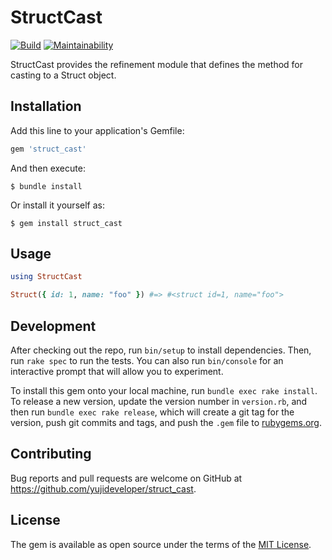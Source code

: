 # StructCast

[![Build](https://github.com/yujideveloper/struct_cast/workflows/Build/badge.svg)](https://github.com/yujideveloper/struct_cast/actions?query=workflow%3ABuild)
[![Maintainability](https://api.codeclimate.com/v1/badges/7d4949a0d5cb990f8570/maintainability)](https://codeclimate.com/github/yujideveloper/struct_cast/maintainability)

StructCast provides the refinement module that defines the method for casting to a Struct object.

## Installation

Add this line to your application's Gemfile:

```ruby
gem 'struct_cast'
```

And then execute:

    $ bundle install

Or install it yourself as:

    $ gem install struct_cast

## Usage

``` ruby
using StructCast

Struct({ id: 1, name: "foo" }) #=> #<struct id=1, name="foo">
```

## Development

After checking out the repo, run `bin/setup` to install dependencies. Then, run `rake spec` to run the tests. You can also run `bin/console` for an interactive prompt that will allow you to experiment.

To install this gem onto your local machine, run `bundle exec rake install`. To release a new version, update the version number in `version.rb`, and then run `bundle exec rake release`, which will create a git tag for the version, push git commits and tags, and push the `.gem` file to [rubygems.org](https://rubygems.org).

## Contributing

Bug reports and pull requests are welcome on GitHub at https://github.com/yujideveloper/struct_cast.


## License

The gem is available as open source under the terms of the [MIT License](https://opensource.org/licenses/MIT).
